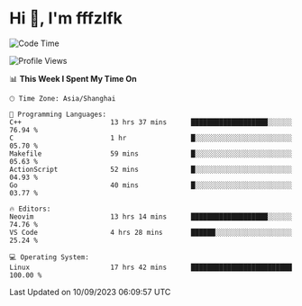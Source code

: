 # Hi 👋, I'm fffzlfk

<!--START_SECTION:waka-->
![Code Time](http://img.shields.io/badge/Code%20Time-400%20hrs%209%20mins-blue)

![Profile Views](http://img.shields.io/badge/Profile%20Views-0-blue)

📊 **This Week I Spent My Time On** 

```text
🕑︎ Time Zone: Asia/Shanghai

💬 Programming Languages: 
C++                      13 hrs 37 mins      ███████████████████░░░░░░   76.94 % 
C                        1 hr                █░░░░░░░░░░░░░░░░░░░░░░░░   05.70 % 
Makefile                 59 mins             █░░░░░░░░░░░░░░░░░░░░░░░░   05.63 % 
ActionScript             52 mins             █░░░░░░░░░░░░░░░░░░░░░░░░   04.93 % 
Go                       40 mins             █░░░░░░░░░░░░░░░░░░░░░░░░   03.77 % 

🔥 Editors: 
Neovim                   13 hrs 14 mins      ███████████████████░░░░░░   74.76 % 
VS Code                  4 hrs 28 mins       ██████░░░░░░░░░░░░░░░░░░░   25.24 % 

💻 Operating System: 
Linux                    17 hrs 42 mins      █████████████████████████   100.00 % 
```


 Last Updated on 10/09/2023 06:09:57 UTC
<!--END_SECTION:waka-->
